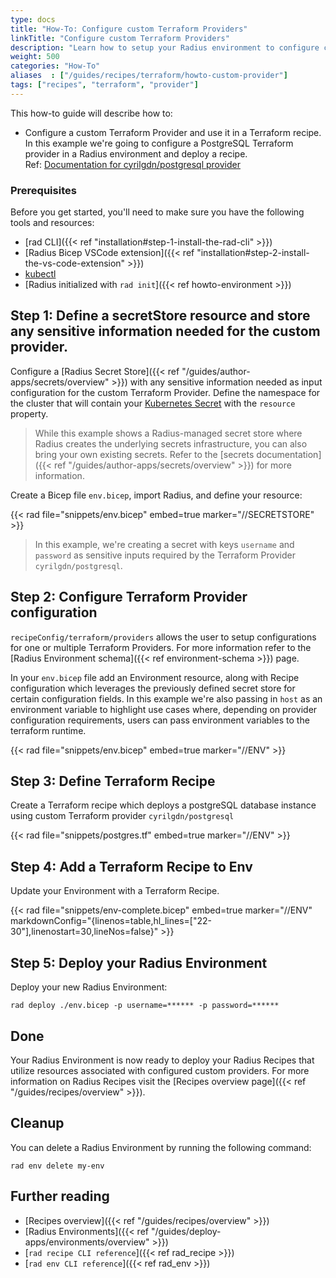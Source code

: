 ```yaml
---
type: docs
title: "How-To: Configure custom Terraform Providers"
linkTitle: "Configure custom Terraform Providers"
description: "Learn how to setup your Radius environment to configure custom Terraform Providers and deploy recipes."
weight: 500
categories: "How-To"
aliases  : ["/guides/recipes/terraform/howto-custom-provider"]
tags: ["recipes", "terraform", "provider"]
---
```


This how-to guide will describe how to:

- Configure a custom Terraform Provider and use it in a Terraform recipe.
In this example we're going to configure a PostgreSQL Terraform provider in a Radius environment and deploy a recipe.    
Ref: [Documentation for cyrilgdn/postgresql provider](https://registry.terraform.io/providers/cyrilgdn/postgresql/latest/docs)

### Prerequisites

Before you get started, you'll need to make sure you have the following tools and resources:

- [rad CLI]({{< ref "installation#step-1-install-the-rad-cli" >}})
- [Radius Bicep VSCode extension]({{< ref "installation#step-2-install-the-vs-code-extension" >}})
- [kubectl](https://kubernetes.io/docs/tasks/tools/install-kubectl/)
- [Radius initialized with `rad init`]({{< ref howto-environment >}})


## Step 1: Define a secretStore resource and store any sensitive information needed for the custom provider. 

Configure a [Radius Secret Store]({{< ref "/guides/author-apps/secrets/overview" >}}) with any sensitive information needed as input configuration for the custom Terraform Provider. Define the namespace for the cluster that will contain your [Kubernetes Secret](https://kubernetes.io/docs/concepts/configuration/secret/) with the `resource` property. 

> While this example shows a Radius-managed secret store where Radius creates the underlying secrets infrastructure, you can also bring your own existing secrets. Refer to the [secrets documentation]({{< ref "/guides/author-apps/secrets/overview" >}}) for more information.

Create a Bicep file `env.bicep`, import Radius, and  define your resource:

{{< rad file="snippets/env.bicep" embed=true marker="//SECRETSTORE" >}}

> In this example, we're creating a secret with keys `username` and `password` as sensitive inputs required by the Terraform Provider `cyrilgdn/postgresql`.

## Step 2: Configure Terraform Provider configuration

`recipeConfig/terraform/providers` allows the user to setup configurations for one or multiple Terraform Providers. For more information refer to the [Radius Environment schema]({{< ref environment-schema >}}) page.

In your `env.bicep` file add an Environment resource, along with Recipe configuration which leverages the previously defined secret store for certain configuration fields.
In this example we're also passing in `host` as an environment variable to highlight use cases where, depending on provider configuration requirements, users can pass environment variables to the terraform runtime.

{{< rad file="snippets/env.bicep" embed=true marker="//ENV" >}}

## Step 3: Define Terraform Recipe

Create a Terraform recipe which deploys a postgreSQL database instance using custom Terraform provider `cyrilgdn/postgresql`  

{{< rad file="snippets/postgres.tf" embed=true marker="//ENV" >}}

## Step 4: Add a Terraform Recipe to Env

Update your Environment with a Terraform Recipe. 

{{< rad file="snippets/env-complete.bicep" embed=true marker="//ENV" markdownConfig="{linenos=table,hl_lines=[\"22-30\"],linenostart=30,lineNos=false}" >}}

## Step 5: Deploy your Radius Environment

Deploy your new Radius Environment:

```
rad deploy ./env.bicep -p username=****** -p password=******
```

## Done

Your Radius Environment is now ready to deploy your Radius Recipes that utilize resources associated with configured custom providers. For more information on Radius Recipes visit the [Recipes overview page]({{< ref "/guides/recipes/overview" >}}).

## Cleanup

You can delete a Radius Environment by running the following command:

```
rad env delete my-env
```

## Further reading

- [Recipes overview]({{< ref "/guides/recipes/overview" >}})
- [Radius Environments]({{< ref "/guides/deploy-apps/environments/overview" >}})
- [`rad recipe CLI reference`]({{< ref rad_recipe >}})
- [`rad env CLI reference`]({{< ref rad_env >}})